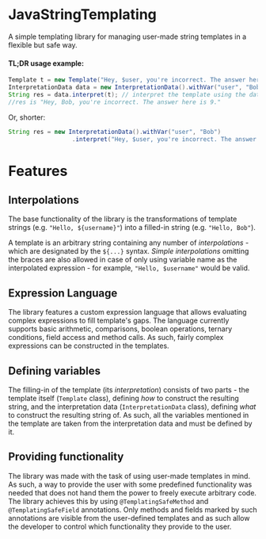 # JavaStringTemplating

A simple templating library for managing user-made string templates in a flexible but safe way.

#### TL;DR usage example:
```java
Template t = new Template("Hey, $user, you're incorrect. The answer here is ${3+3*2}."); //Define a template
InterpretationData data = new InterpretationData().withVar("user", "Bob"); //Define the data to fill the template
String res = data.interpret(t); // interpret the template using the data
//res is "Hey, Bob, you're incorrect. The answer here is 9."
```
Or, shorter:
```java
String res = new InterpretationData().withVar("user", "Bob")
                  .interpret("Hey, $user, you're incorrect. The answer here is ${3+3*2}.");
```

# Features

## Interpolations

The base functionality of the library is the transformations of template strings (e.g. `"Hello, ${username}"`) into a filled-in string (e.g. `"Hello, Bob"`).

A template is an arbitrary string containing any number of *interpolations* - which are designated by the `${...}` syntax.
*Simple interpolations* omitting the braces are also allowed in case of only using variable name as the interpolated expression - for example, `"Hello, $username"` would be valid.

## Expression Language

The library features a custom expression language that allows evaluating complex expressions to fill template's gaps.
The language currently supports basic arithmetic, comparisons, boolean operations, ternary conditions, field access and method calls. As such, fairly complex expressions can be constructed in the templates.

## Defining variables

The filling-in of the template (its *interpretation*) consists of two parts - the template itself (`Template` class), defining *how* to construct the resulting string, and the interpretation data (`InterpretationData` class), defining *what* to construct the resulting string of. As such, all the variables mentioned in the template are taken from the interpretation data and must be defined by it.

## Providing functionality

The library was made with the task of using user-made templates in mind. As such, a way to provide the user with some predefined functionality was needed that does not hand them the power to freely execute arbitrary code.
The library achieves this by using `@TemplatingSafeMethod` and `@TemplatingSafeField` annotations. Only methods and fields marked by such annotations are visible from the user-defined templates and as such allow the developer to control which functionality they provide to the user.
